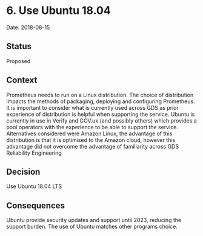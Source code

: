# 6. Use Ubuntu 18.04

Date: 2018-08-15

## Status

Proposed

## Context

Prometheus needs to run on a Linux distribution. The choice of distribution impacts the methods of packaging, deploying and configuring Prometheus. It is important to consider what is currently used across GDS as prior experience of distribution is helpful when supporting the service. Ubuntu is currently in use in Verify and GOV.uk (and possibly others) which provides a pool operators with the experience to be able to support the service.
Alternatives considered were Amazon Linux, the advantage of this distribution is that it is optimised to the Amazon cloud, however this advantage did not overcome the advantage of familiarity across GDS Reliability Engineering 

## Decision

Use Ubuntu 18.04 LTS

## Consequences

Ubuntu provide security updates and support until 2023, reducing the support burden. The use of Ubuntu matches other programs choice.
